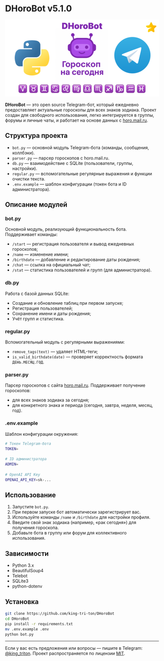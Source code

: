 # **DHoroBot v5.1.0**

![Banner](./banner.png)

**DHoroBot** — это open source Telegram-бот, который ежедневно предоставляет актуальные гороскопы для всех знаков зодиака.
Проект создан для свободного использования, легко интегрируется в группы, форумы и личные чаты, и работает на основе данных с [horo.mail.ru](https://horo.mail.ru).

## **Структура проекта**

* `bot.py` — основной модуль Telegram-бота (команды, сообщения, коллбэки).
* `parser.py` — парсер гороскопов с horo.mail.ru.
* `db.py` — взаимодействие с SQLite (пользователи, группы, настройки).
* `regular.py` — вспомогательные регулярные выражения и функции очистки текста.
* `.env.example` — шаблон конфигурации (токен бота и ID администратора).

## **Описание модулей**

### **bot.py**

Основной модуль, реализующий функциональность бота.
Поддерживает команды:

* `/start` — регистрация пользователя и вывод ежедневных гороскопов;
* `/name` — изменение имени;
* `/birthdate` — добавление и редактирование даты рождения;
* `/chat` — ссылка на официальный чат;
* `/stat` — статистика пользователей и групп (для администратора).

### **db.py**

Работа с базой данных SQLite:

* Создание и обновление таблиц при первом запуске;
* Регистрация пользователей;
* Сохранение имени и даты рождения;
* Учёт групп и статистика.

### **regular.py**

Вспомогательный модуль с регулярными выражениями:

* `remove_tags(text)` — удаляет HTML-теги;
* `is_valid_birthdate(date)` — проверяет корректность формата `ДЕНЬ.МЕСЯЦ.ГОД`.

### **parser.py**

Парсер гороскопов с сайта [horo.mail.ru](https://horo.mail.ru).
Поддерживает получение гороскопов:

* для всех знаков зодиака за сегодня;
* для конкретного знака и периода (сегодня, завтра, неделя, месяц, год).

### **.env.example**

Шаблон конфигурации окружения:

```bash
# Токен Telegram-бота
TOKEN=

# ID администратора
ADMIN=

# OpenAI API Key
OPENAI_API_KEY=sk-...
```

## **Использование**

1. Запустите `bot.py`.
2. При первом запуске бот автоматически зарегистрирует вас.
3. Используйте команды `/name` и `/birthdate` для настройки профиля.
4. Введите свой знак зодиака (например, «рак сегодня») для получения гороскопа.
5. Добавьте бота в группу или форум для коллективного использования.

## **Зависимости**

* Python 3.x
* BeautifulSoup4
* Telebot
* SQLite3
* python-dotenv

## **Установка**

```bash
git clone https://github.com/king-tri-ton/DHoroBot
cd DHoroBot
pip install -r requirements.txt
mv .env.example .env
python bot.py
```

---

Если у вас есть предложения или вопросы — пишите в Telegram: [@king_triton](https://t.me/king_triton).
Проект распространяется по лицензии [MIT](LICENSE).